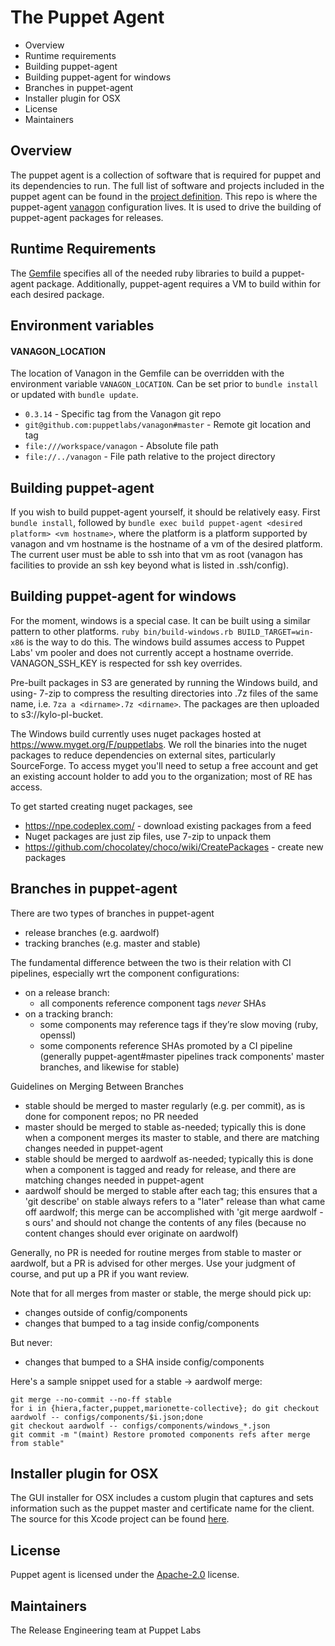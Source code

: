 The Puppet Agent
===
 * Overview
 * Runtime requirements
 * Building puppet-agent
 * Building puppet-agent for windows
 * Branches in puppet-agent
 * Installer plugin for OSX
 * License
 * Maintainers

Overview
---
The puppet agent is a collection of software that is required for puppet and
its dependencies to run. The full list of software and projects included in the
puppet agent can be found in the [project
definition](configs/projects/puppet-agent.rb). This repo is where the
puppet-agent [vanagon](http://github.com/puppetlabs/vanagon) configuration
lives. It is used to drive the building of puppet-agent packages for releases.

Runtime Requirements
---
The [Gemfile](Gemfile) specifies all of the needed ruby libraries to build a puppet-agent
package. Additionally, puppet-agent requires a VM to build within for each
desired package.

## Environment variables
#### VANAGON\_LOCATION
The location of Vanagon in the Gemfile can be overridden with the environment variable `VANAGON_LOCATION`. Can be set prior to `bundle install` or updated with `bundle update`.

* `0.3.14` - Specific tag from the Vanagon git repo
* `git@github.com:puppetlabs/vanagon#master` - Remote git location and tag
* `file:///workspace/vanagon` - Absolute file path
* `file://../vanagon` - File path relative to the project directory

Building puppet-agent
---
If you wish to build puppet-agent yourself, it should be relatively easy. First
`bundle install`, followed by `bundle exec build puppet-agent <desired
platform> <vm hostname>`, where the platform is a platform supported by vanagon
and vm hostname is the hostname of a vm of the desired platform. The current
user must be able to ssh into that vm as root (vanagon has facilities to provide
an ssh key beyond what is listed in .ssh/config).

Building puppet-agent for windows
---
For the moment, windows is a special case. It can be built using a similar
pattern to other platforms. `ruby bin/build-windows.rb BUILD_TARGET=win-x86` is
the way to do this. The windows build assumes access to Puppet Labs' vm pooler
and does not currently accept a hostname override. VANAGON\_SSH\_KEY is
respected for ssh key overrides.

Pre-built packages in S3 are generated by running the Windows build, and using-
7-zip to compress the resulting directories into .7z files of the same name, i.e.
`7za a <dirname>.7z <dirname>`. The packages are then uploaded to s3://kylo-pl-bucket.

The Windows build currently uses nuget packages hosted at https://www.myget.org/F/puppetlabs.
We roll the binaries into the nuget packages to reduce dependencies on external sites,
particularly SourceForge. To access myget you'll need to setup a free account and get
an existing account holder to add you to the organization; most of RE has access.

To get started creating nuget packages, see
* https://npe.codeplex.com/ - download existing packages from a feed
* Nuget packages are just zip files, use 7-zip to unpack them
* https://github.com/chocolatey/choco/wiki/CreatePackages - create new packages

Branches in puppet-agent
---
There are two types of branches in puppet-agent
* release branches (e.g. aardwolf)
* tracking branches (e.g. master and stable)

The fundamental difference between the two is their relation with CI pipelines, especially wrt the component configurations:
* on a release branch: 
  * all components reference component tags *never* SHAs
* on a tracking branch: 
  * some components may reference tags if they’re slow moving (ruby, openssl)
  * some components reference SHAs promoted by a CI pipeline (generally puppet-agent#master pipelines track components' master branches, and likewise for stable)

Guidelines on Merging Between Branches
* stable should be merged to master regularly (e.g. per commit), as is done for component repos; no PR needed
* master should be merged to stable as-needed; typically this is done when a component merges its master to stable, and there are matching changes needed in puppet-agent
* stable should be merged to aardwolf as-needed; typically this is done when a component is tagged and ready for release, and there are matching changes needed in puppet-agent
* aardwolf should be merged to stable after each tag; this ensures that a 'git describe' on stable always refers to a "later" release than what came off aardwolf; this merge can be accomplished with 'git merge aardwolf -s ours' and should not change the contents of any files (because no content changes should ever originate on aardwolf)

Generally, no PR is needed for routine merges from stable to master or aardwolf, but a PR is advised for other merges. Use your judgment of course, and put up a PR if you want review.

Note that for all merges from master or stable, the merge should pick up:
* changes outside of config/components
* changes that bumped to a tag inside config/components

But never:
* changes that bumped to a SHA inside config/components

Here's a sample snippet used for a stable -> aardwolf merge:

```
git merge --no-commit --no-ff stable
for i in {hiera,facter,puppet,marionette-collective}; do git checkout aardwolf -- configs/components/$i.json;done
git checkout aardwolf -- configs/components/windows_*.json
git commit -m "(maint) Restore promoted components refs after merge from stable"
```

Installer plugin for OSX
---
The GUI installer for OSX includes a custom plugin that captures and sets information such
as the puppet master and certificate name for the client.  The source for this Xcode project
can be found [here](https://github.com/puppetlabs/puppet-agent-osx-installer-plugin).

License
---
Puppet agent is licensed under the [Apache-2.0](LICENSE) license.

Maintainers
---
The Release Engineering team at Puppet Labs

